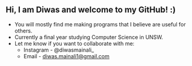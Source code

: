 ## Hi, I am Diwas and welcome to my GitHub! :)

+ You will mostly find me making programs that I believe are useful for others.
+ Currently a final year studying Computer Science in UNSW.
+ Let me know if you want to collaborate with me:
  + Instagram - @diwasmainali_
  + Email - diwas.mainali1@gmail.com

